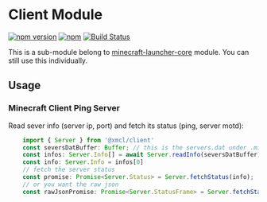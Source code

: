 # Client Module

[![npm version](https://img.shields.io/npm/v/@xmcl/client.svg)](https://www.npmjs.com/package/client)
[![npm](https://img.shields.io/npm/l/@xmcl/minecraft-launcher-core.svg)](https://github.com/voxelum/minecraft-launcher-core-node/blob/master/LICENSE)
[![Build Status](https://github.com/voxelum/minecraft-launcher-core-node/workflows/Release%20Pre-Check/badge.svg)](https://github.com/voxelum/minecraft-launcher-core-node/workflows/Release%20Pre-Check/badge.svg)

This is a sub-module belong to [minecraft-launcher-core](https://www.npmjs.com/package/@xmcl/minecraft-launcher-core) module. You can still use this individually.

## Usage

### Minecraft Client Ping Server

Read sever info (server ip, port) and fetch its status (ping, server motd):

```ts
    import { Server } from '@xmcl/client'
    const seversDatBuffer: Buffer; // this is the servers.dat under .minecraft folder
    const infos: Server.Info[] = await Server.readInfo(seversDatBuffer);
    const info: Server.Info = infos[0]
    // fetch the server status
    const promise: Promise<Server.Status> = Server.fetchStatus(info);
    // or you want the raw json
    const rawJsonPromise: Promise<Server.StatusFrame> = Server.fetchStatusFrame(info);
```
